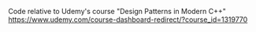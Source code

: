 Code relative to Udemy's course "Design Patterns in Modern C++"
https://www.udemy.com/course-dashboard-redirect/?course_id=1319770
